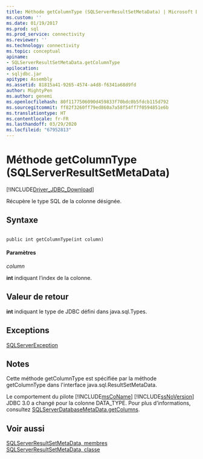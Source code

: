 ```yaml
---
title: Méthode getColumnType (SQLServerResultSetMetaData) | Microsoft Docs
ms.custom: ''
ms.date: 01/19/2017
ms.prod: sql
ms.prod_service: connectivity
ms.reviewer: ''
ms.technology: connectivity
ms.topic: conceptual
apiname:
- SQLServerResultSetMetaData.getColumnType
apilocation:
- sqljdbc.jar
apitype: Assembly
ms.assetid: 81815a41-9265-4574-a4d8-f6341a68d9fd
author: MightyPen
ms.author: genemi
ms.openlocfilehash: 80f1177506090d459833f70bdc0b5fdcb115d792
ms.sourcegitcommit: ff82f3260ff79ed860a7a58f54ff7f0594851e6b
ms.translationtype: HT
ms.contentlocale: fr-FR
ms.lasthandoff: 03/29/2020
ms.locfileid: "67952813"
---
```

# <a name="getcolumntype-method-sqlserverresultsetmetadata"></a>Méthode getColumnType (SQLServerResultSetMetaData)
[!INCLUDE[Driver_JDBC_Download](../../../includes/driver_jdbc_download.md)]

  Récupère le type SQL de la colonne désignée.  
  
## <a name="syntax"></a>Syntaxe  
  
```  
  
public int getColumnType(int column)  
```  
  
#### <a name="parameters"></a>Paramètres  
 *column*  
  
 **int** indiquant l’index de la colonne.  
  
## <a name="return-value"></a>Valeur de retour  
 **int** indiquant le type de JDBC défini dans java.sql.Types.  
  
## <a name="exceptions"></a>Exceptions  
 [SQLServerException](../../../connect/jdbc/reference/sqlserverexception-class.md)  
  
## <a name="remarks"></a>Notes  
 Cette méthode getColumnType est spécifiée par la méthode getColumnType dans l'interface java.sql.ResultSetMetaData.  
  
 Le comportement du pilote [!INCLUDE[msCoName](../../../includes/msconame_md.md)] [!INCLUDE[ssNoVersion](../../../includes/ssnoversion-md.md)] JDBC 3.0 a changé pour la colonne DATA_TYPE. Pour plus d’informations, consultez [SQLServerDatabaseMetaData.getColumns](../../../connect/jdbc/reference/getcolumns-method-sqlserverdatabasemetadata.md).  
  
## <a name="see-also"></a>Voir aussi  
 [SQLServerResultSetMetaData, membres](../../../connect/jdbc/reference/sqlserverresultsetmetadata-members.md)   
 [SQLServerResultSetMetaData, classe](../../../connect/jdbc/reference/sqlserverresultsetmetadata-class.md)  
  
  
